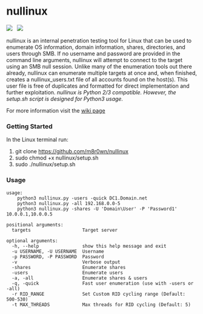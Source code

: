 # nullinux
![](https://img.shields.io/badge/Python-3.6+-blue.svg)&nbsp;&nbsp;
![](https://img.shields.io/badge/License-MIT-green.svg)

nullinux is an internal penetration testing tool for Linux that can be used to enumerate OS information, domain information, shares, directories, and users through SMB. If no username and password are provided in the command line arguments, nullinux will attempt to connect to the target using an SMB null session. Unlike many of the enumeration tools out there already, nullinux can enumerate multiple targets at once and, when finished, creates a nullinux_users.txt file of all accounts found on the host(s). This user file is free of duplicates and formatted for direct implementation and further exploitation. _nullinux is Python 2/3 compatible. However, the setup.sh script is designed for Python3 usage._

For more information visit the [wiki page](https://github.com/m8r0wn/nullinux/wiki)

### Getting Started
In the Linux terminal run:
1. git clone https://github.com/m8r0wn/nullinux
2. sudo chmod +x nullinux/setup.sh
3. sudo ./nullinux/setup.sh

### Usage

    usage:
        python3 nullinux.py -users -quick DC1.Domain.net
        python3 nullinux.py -all 192.168.0.0-5
        python3 nullinux.py -shares -U 'Domain\User' -P 'Password1' 10.0.0.1,10.0.0.5

    positional arguments:
      targets                   Target server

    optional arguments:
      -h, --help                show this help message and exit
      -u USERNAME, -U USERNAME  Username
      -p PASSWORD, -P PASSWORD  Password
      -v                        Verbose output
      -shares                   Enumerate shares
      -users                    Enumerate users
      -a, -all                  Enumerate shares & users
      -q, -quick                Fast user enumeration (use with -users or -all)
      -r RID_RANGE              Set Custom RID cycling range (Default: 500-530)
      -t MAX_THREADS            Max threads for RID cycling (Default: 5)
